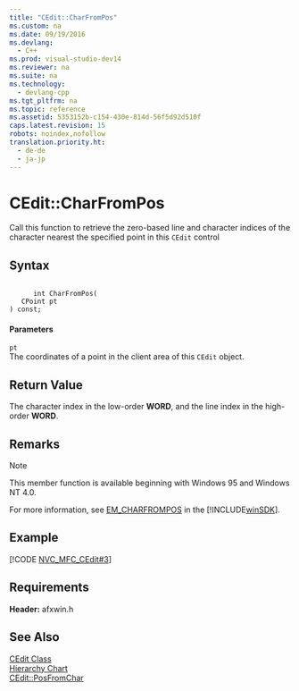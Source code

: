 ```yaml
---
title: "CEdit::CharFromPos"
ms.custom: na
ms.date: 09/19/2016
ms.devlang: 
  - C++
ms.prod: visual-studio-dev14
ms.reviewer: na
ms.suite: na
ms.technology: 
  - devlang-cpp
ms.tgt_pltfrm: na
ms.topic: reference
ms.assetid: 5353152b-c154-430e-814d-56f5d92d510f
caps.latest.revision: 15
robots: noindex,nofollow
translation.priority.ht: 
  - de-de
  - ja-jp
---
```

# CEdit::CharFromPos
Call this function to retrieve the zero-based line and character indices of the character nearest the specified point in this `CEdit` control  
  
## Syntax  
  
```  
  
      int CharFromPos(  
   CPoint pt   
) const;  
```  
  
#### Parameters  
 `pt`  
 The coordinates of a point in the client area of this `CEdit` object.  
  
## Return Value  
 The character index in the low-order **WORD**, and the line index in the high-order **WORD**.  
  
## Remarks  
  
> [!NOTE]
>  This member function is available beginning with Windows 95 and Windows NT 4.0.  
  
 For more information, see [EM_CHARFROMPOS](http://msdn.microsoft.com/library/windows/desktop/bb761566) in the [!INCLUDE[winSDK](../vs140/includes/winSDK_md.md)].  
  
## Example  
 [!CODE [NVC_MFC_CEdit#3](../CodeSnippet/VS_Snippets_Cpp/NVC_MFC_CEdit#3)]  
  
## Requirements  
 **Header:** afxwin.h  
  
## See Also  
 [CEdit Class](../vs140/CEdit-Class.md)   
 [Hierarchy Chart](../vs140/Hierarchy-Chart.md)   
 [CEdit::PosFromChar](../vs140/CEdit--PosFromChar.md)